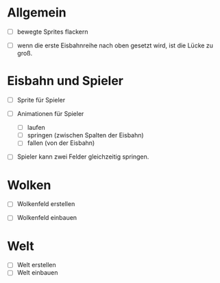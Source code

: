 # Allgemein

* [ ] bewegte Sprites flackern
* [ ] wenn die erste Eisbahnreihe nach oben gesetzt wird, ist die Lücke zu groß.


# Eisbahn und Spieler

* [ ] Sprite für Spieler
* [ ] Animationen für Spieler
	* [ ] laufen
	* [ ] springen (zwischen Spalten der Eisbahn)
	* [ ] fallen (von der Eisbahn)
* [ ] Spieler kann zwei Felder gleichzeitig springen.


# Wolken

* [ ] Wolkenfeld erstellen
* [ ] Wolkenfeld einbauen


# Welt

* [ ] Welt erstellen
* [ ] Welt einbauen